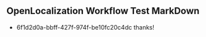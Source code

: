## OpenLocalization Workflow Test MarkDown
* 6f1d2d0a-bbff-427f-974f-be10fc20c4dc 
thanks!<!--HONumber=Mar16_HO3-->
